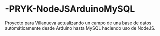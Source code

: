 # -PRYK-NodeJSArduinoMySQL
Proyecto para Villanueva actualizando un campo de una base de datos automáticamente desde Arduino hasta MySQL haciendo uso de NodeJS.
